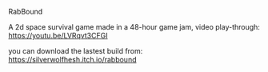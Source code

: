 RabBound

A 2d space survival game made in a 48-hour game jam, video play-through:
https://youtu.be/LVRqvt3CFGI

you can download the lastest build from:
https://silverwolfhesh.itch.io/rabbound

